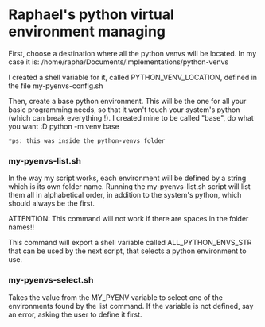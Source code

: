 # Raphael's python virtual environment managing

First, choose a destination where all the python venvs will be located. In my case it is:
    /home/rapha/Documents/Implementations/python-venvs

I created a shell variable for it, called PYTHON_VENV_LOCATION, defined in the file my-pyenvs-config.sh

Then, create a base python environment. This will be the one for all your basic programming needs, so that it won't touch your system's python (which can break everything !). I created mine to be called "base", do what you want :D
    python -m venv base

    *ps: this was inside the python-venvs folder

### my-pyenvs-list.sh

In the way my script works, each environment will be defined by a string which is its own folder name. Running the my-pyenvs-list.sh script will list them all in alphabetical order, in addition to the system's python, which should always be the first.

ATTENTION: This command will not work if there are spaces in the folder names!!

This command will export a shell variable called ALL_PYTHON_ENVS_STR that can be used by the next script, that selects a python environment to use.

### my-pyenvs-select.sh

Takes the value from the MY_PYENV variable to select one of the environments found by the list command. If the variable is not defined, say an error, asking the user to define it first.
